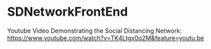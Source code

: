 # SDNetworkFrontEnd

Youtube Video Demonstrating the Social Distancing Network: https://www.youtube.com/watch?v=TK4Ltgx0o2M&feature=youtu.be

